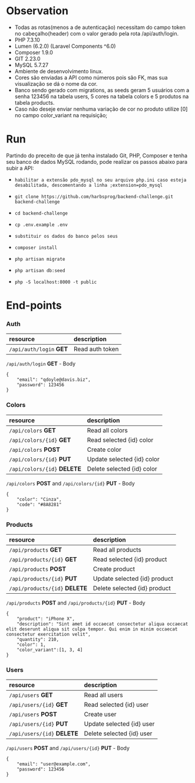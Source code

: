 # Observation

-   Todas as rotas(menos a de autenticação) necessitam do campo token no cabeçalho(header) com o valor gerado pela rota /api/auth/login.
-   PHP 7.3.10
-   Lumen (6.2.0) (Laravel Components ^6.0)
-   Composer 1.9.0
-   GIT 2.23.0
-   MySQL 5.7.27
-   Ambiente de desenvolvimento linux.
-   Cores são enviadas a API como números pois são FK, mas sua visualização se dá o nome da cor.
-   Banco sendo gerado com migrations, as seeds geram 5 usuários com a senha 123456 na tabela users, 5 cores na tabela colors e 5 produtos na tabela products.
-   Caso não deseje enviar nenhuma variação de cor no produto utilize [0] no campo color_variant na requisição;

# Run

Partindo do preceito de que já tenha instalado Git, PHP, Composer e tenha seu banco de dados MySQL rodando, pode realizar os passos abaixo para subir a API:

-   `habilitar a extensão pdo_mysql no seu arquivo php.ini caso esteja desabilitada, descomentando a linha ;extension=pdo_mysql`
-   `git clone https://github.com/harbsprog/backend-challenge.git backend-challenge`

-   `cd backend-challenge`

-   `cp .env.example .env`

-   `substituir os dados do banco pelos seus`

-   `composer install`

-   `php artisan migrate`

-   `php artisan db:seed`

-   `php -S localhost:8000 -t public`

# End-points

### Auth

| resource                  | description     |
| :------------------------ | :-------------- |
| `/api/auth/login` **GET** | Read auth token |

`/api/auth/login` **GET** - Body

```shell
{
	"email": "qdoyle@davis.biz",
	"password": 123456
}
```

### Colors

| resource                      | description                |
| :---------------------------- | :------------------------- |
| `/api/colors` **GET**         | Read all colors            |
| `/api/colors/{id}` **GET**    | Read selected {id} color   |
| `/api/colors` **POST**        | Create color               |
| `/api/colors/{id}` **PUT**    | Update selected {id} color |
| `/api/colors/{id}` **DELETE** | Delete selected {id} color |

`/api/colors` **POST** and `/api/colors/{id}` **PUT** - Body

```shell
{
	"color": "Cinza",
	"code": "#8A8281"
}
```

### Products

| resource                        | description                  |
| :------------------------------ | :--------------------------- |
| `/api/products` **GET**         | Read all products            |
| `/api/products/{id}` **GET**    | Read selected {id} product   |
| `/api/products` **POST**        | Create product               |
| `/api/products/{id}` **PUT**    | Update selected {id} product |
| `/api/products/{id}` **DELETE** | Delete selected {id} product |

`/api/products` **POST** and `/api/products/{id}` **PUT** - Body

```shell
{
	"product": "iPhone X",
	"description": "Sint amet id occaecat consectetur aliqua occaecat elit deserunt aliqua sit culpa tempor. Qui enim in minim occaecat consectetur exercitation velit",
	"quantity": 210,
	"color": 1,
	"color_variant":[1, 3, 4]
}
```

### Users

| resource                     | description               |
| :--------------------------- | :------------------------ |
| `/api/users` **GET**         | Read all users            |
| `/api/users/{id}` **GET**    | Read selected {id} user   |
| `/api/users` **POST**        | Create user               |
| `/api/users/{id}` **PUT**    | Update selected {id} user |
| `/api/users/{id}` **DELETE** | Delete selected {id} user |

`/api/users` **POST** and `/api/users/{id}` **PUT** - Body

```shell
{
	"email": "user@example.com",
	"password": 123456
}
```
